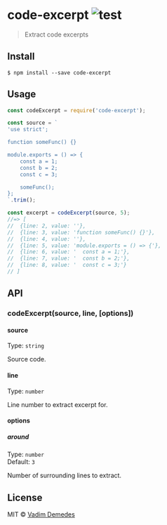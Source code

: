 # code-excerpt ![test](https://github.com/vadimdemedes/code-excerpt/workflows/test/badge.svg)

> Extract code excerpts


## Install

```
$ npm install --save code-excerpt
```


## Usage

```js
const codeExcerpt = require('code-excerpt');

const source = `
'use strict';

function someFunc() {}

module.exports = () => {
	const a = 1;
	const b = 2;
	const c = 3;

	someFunc();
};
`.trim();

const excerpt = codeExcerpt(source, 5);
//=> [
//	{line: 2, value: ''},
//	{line: 3, value: 'function someFunc() {}'},
//	{line: 4, value: ''},
//	{line: 5, value: 'module.exports = () => {'},
//	{line: 6, value: '  const a = 1;'},
//	{line: 7, value: '  const b = 2;'},
//	{line: 8, value: '  const c = 3;'}
// ]
```


## API

### codeExcerpt(source, line, [options])

#### source

Type: `string`

Source code.

#### line

Type: `number`

Line number to extract excerpt for.

#### options

##### around

Type: `number`<br>
Default: `3`

Number of surrounding lines to extract.


## License

MIT © [Vadim Demedes](https://github.com/vadimdemedes)
